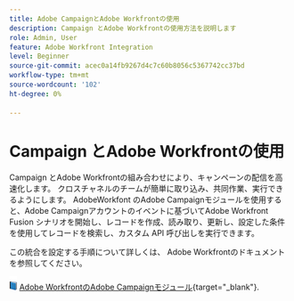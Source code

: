```yaml
---
title: Adobe CampaignとAdobe Workfrontの使用
description: Campaign とAdobe Workfrontの使用方法を説明します
role: Admin, User
feature: Adobe Workfront Integration
level: Beginner
source-git-commit: acec0a14fb9267d4c7c60b8056c5367742cc37bd
workflow-type: tm+mt
source-wordcount: '102'
ht-degree: 0%

---
```


# Campaign とAdobe Workfrontの使用

Campaign とAdobe Workfrontの組み合わせにより、キャンペーンの配信を高速化します。 クロスチャネルのチームが簡単に取り込み、共同作業、実行できるようにします。 AdobeWorkfont のAdobe Campaignモジュールを使用すると、Adobe Campaignアカウントのイベントに基づいてAdobe Workfront Fusion シナリオを開始し、レコードを作成、読み取り、更新し、設定した条件を使用してレコードを検索し、カスタム API 呼び出しを実行できます。


この統合を設定する手順について詳しくは、 Adobe Workfrontのドキュメントを参照してください。


![](../assets/do-not-localize/book.png) [Adobe WorkfrontのAdobe Campaignモジュール](https://experienceleague.adobe.com/docs/workfront/using/adobe-workfront-fusion/fusion-apps-and-modules/adobe-campaign-classic-connector.html){target="_blank"}.



